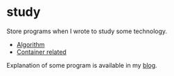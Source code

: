 # study

Store programs when I wrote to study some technology.

* [Algorithm](algorithm/README.md)
* [Container related](container/README.md)

Explanation of some program is available in my [blog](https://www.mas9612.net).

